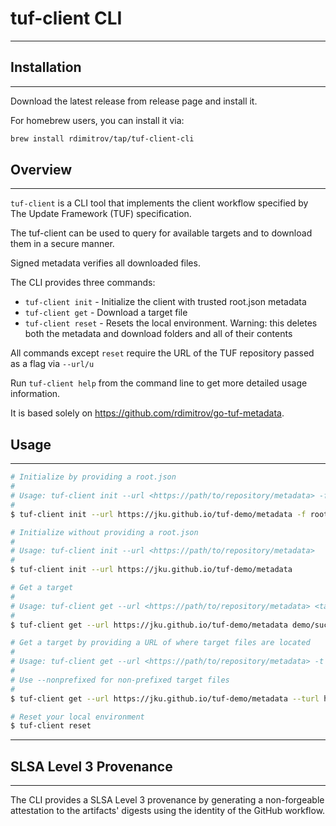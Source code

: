 # tuf-client CLI

----------------------------

## Installation

----------------------------

Download the latest release from release page and install it.

For homebrew users, you can install it via:

```bash
brew install rdimitrov/tap/tuf-client-cli
```

## Overview

----------------------------

`tuf-client` is a CLI tool that implements the client workflow specified by The Update Framework (TUF) specification.

The tuf-client can be used to query for available targets and to download them in a secure manner.

Signed metadata verifies all downloaded files.

The CLI provides three commands:

* `tuf-client init` - Initialize the client with trusted root.json metadata
* `tuf-client get` - Download a target file
* `tuf-client reset` - Resets the local environment. Warning: this deletes both the metadata and download folders and all of their contents

All commands except `reset` require the URL of the TUF repository passed as a flag via `--url/u`

Run `tuf-client help` from the command line to get more detailed usage information.

It is based solely on https://github.com/rdimitrov/go-tuf-metadata.

## Usage

----------------------------

```bash
# Initialize by providing a root.json
#  
# Usage: tuf-client init --url <https://path/to/repository/metadata> -f root.json
#
$ tuf-client init --url https://jku.github.io/tuf-demo/metadata -f root.json

# Initialize without providing a root.json
#
# Usage: tuf-client init --url <https://path/to/repository/metadata>
#
$ tuf-client init --url https://jku.github.io/tuf-demo/metadata

# Get a target
#
# Usage: tuf-client get --url <https://path/to/repository/metadata> <targetfile_to_download>
#
$ tuf-client get --url https://jku.github.io/tuf-demo/metadata demo/succinctly-delegated-5.txt

# Get a target by providing a URL of where target files are located
#
# Usage: tuf-client get --url <https://path/to/repository/metadata> -t <https://path/to/targetfiles/location> <targetfile_to_download> 
#
# Use --nonprefixed for non-prefixed target files
#
$ tuf-client get --url https://jku.github.io/tuf-demo/metadata --turl https://jku.github.io/tuf-demo/targets --nonprefixed demo/succinctly-delegated-5.txt

# Reset your local environment
$ tuf-client reset
```

----------------------------

## SLSA Level 3 Provenance

----------------------------

The CLI provides a SLSA Level 3 provenance by generating a non-forgeable attestation to the artifacts' digests
using the identity of the GitHub workflow.
